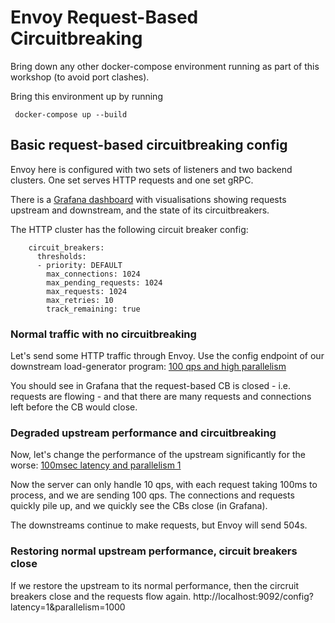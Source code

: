 # Envoy Request-Based Circuitbreaking 

Bring down any other docker-compose environment running as part of this workshop (to avoid port clashes).

Bring this environment up by running 

```
 docker-compose up --build
```

## Basic request-based circuitbreaking config

Envoy here is configured with two sets of listeners and two backend clusters.
One set serves HTTP requests and one set gRPC.

There is a [Grafana dashboard](http://localhost:3000/d/workshop/load-management-workshop?orgId=1&refresh=5s) with visualisations showing requests upstream and downstream, and the state of its circuitbreakers.

The HTTP cluster has the following circuit breaker config:

```
    circuit_breakers:
      thresholds:
      - priority: DEFAULT
        max_connections: 1024
        max_pending_requests: 1024
        max_requests: 1024
        max_retries: 10
        track_remaining: true
```

### Normal traffic with no circuitbreaking

Let's send some HTTP traffic through Envoy.
Use the config endpoint of our downstream load-generator program: [100 qps and high parallelism](http://localhost:9094/config?http_rate=100&http_max_parallelism=2000)

You should see in Grafana that the request-based CB is closed - i.e. requests are flowing - and that there are many requests and connections left before the CB would close. 

### Degraded upstream performance and circuitbreaking

Now, let's change the performance of the upstream significantly for the worse: [100msec latency and parallelism 1](http://localhost:9092/config?latency=100&parallelism=1)

Now the server can only handle 10 qps, with each request taking 100ms to process, and we are sending 100 qps. 
The connections and requests quickly pile up, and we quickly see the CBs close (in Grafana). 

The downstreams continue to make requests, but Envoy will send 504s.

### Restoring normal upstream performance, circuit breakers close

If we restore the upstream to its normal performance, then the circruit breakers close and the requests flow again. 
http://localhost:9092/config?latency=1&parallelism=1000
